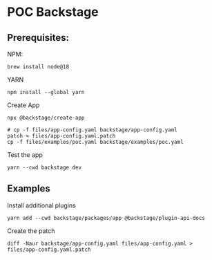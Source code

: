 # POC Backstage

## Prerequisites:

NPM:

```shell
brew install node@18
```

YARN

```shell
npm install --global yarn
```

Create App

```shell
npx @backstage/create-app

# cp -f files/app-config.yaml backstage/app-config.yaml
patch < files/app-config.yaml.patch
cp -f files/examples/poc.yaml backstage/examples/poc.yaml
```

Test the app

```shell
yarn --cwd backstage dev
```


## Examples

Install additional plugins
```shell
yarn add --cwd backstage/packages/app @backstage/plugin-api-docs

```
Create the patch
```shell
diff -Naur backstage/app-config.yaml files/app-config.yaml > files/app-config.yaml.patch
```